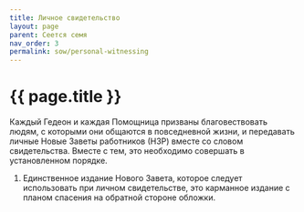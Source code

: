 ```yaml
---
title: Личное свидетельство
layout: page
parent: Сеется семя
nav_order: 3
permalink: sow/personal-witnessing
---
```


# {{ page.title }} 

Каждый Гедеон и каждая Помощница призваны благовествовать людям, с которыми
они общаются в повседневной жизни, и передавать личные Новые Заветы
работников (НЗР) вместе со словом свидетельства. Вместе с тем, это необходимо
совершать в установленном порядке.

1. Единственное издание Нового Завета, которое следует использовать при личном
свидетельстве, это карманное издание с планом спасения на обратной стороне
обложки.
